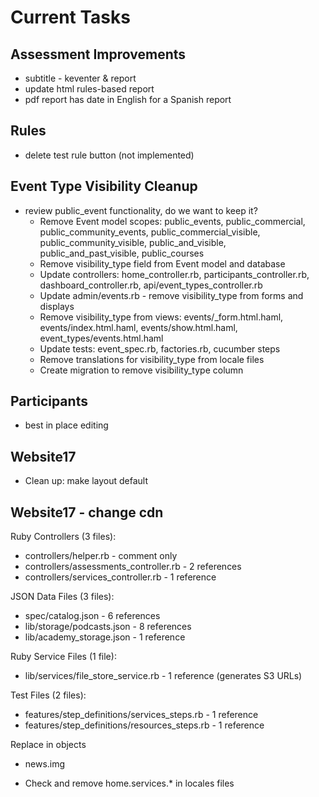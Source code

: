 # Current Tasks

## Assessment Improvements
- subtitle - keventer & report
- update html rules-based report
- pdf report has date in English for a Spanish report

## Rules
- delete test rule button (not implemented)

## Event Type Visibility Cleanup
- review public_event functionality, do we want to keep it?
  - Remove Event model scopes: public_events, public_commercial, public_community_events, public_commercial_visible, public_community_visible, public_and_visible, public_and_past_visible, public_courses
  - Remove visibility_type field from Event model and database
  - Update controllers: home_controller.rb, participants_controller.rb, dashboard_controller.rb, api/event_types_controller.rb
  - Update admin/events.rb - remove visibility_type from forms and displays
  - Remove visibility_type from views: events/_form.html.haml, events/index.html.haml, events/show.html.haml, event_types/events.html.haml
  - Update tests: event_spec.rb, factories.rb, cucumber steps
  - Remove translations for visibility_type from locale files
  - Create migration to remove visibility_type column

## Participants
- best in place editing

## Website17
- Clean up: make layout default


## Website17 - change cdn

 Ruby Controllers (3 files):
  - controllers/helper.rb - comment only
  - controllers/assessments_controller.rb - 2 references
  - controllers/services_controller.rb - 1 reference

  JSON Data Files (3 files):
  - spec/catalog.json - 6 references
  - lib/storage/podcasts.json - 8 references
  - lib/academy_storage.json - 1 reference

  Ruby Service Files (1 file):
  - lib/services/file_store_service.rb - 1 reference (generates S3 URLs)

  Test Files (2 files):
  - features/step_definitions/services_steps.rb - 1 reference
  - features/step_definitions/resources_steps.rb - 1 reference

  Replace in objects
  - news.img

  - Check and remove home.services.* in locales files